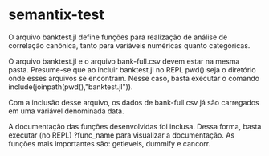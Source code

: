 # semantix-test

O arquivo banktest.jl define funções para realização de análise de correlação canônica, tanto para variáveis numéricas quanto categóricas.

O arquivo banktest.jl e o arquivo bank-full.csv devem estar na mesma pasta. Presume-se que ao incluir banktest.jl no REPL pwd() seja o diretório onde esses arquivos se encontram. Nesse caso, basta executar o comando include(joinpath(pwd(),"banktest.jl")).

Com a inclusão desse arquivo, os dados de bank-full.csv já são carregados em uma variável denominada data.

A documentação das funções desenvolvidas foi inclusa. Dessa forma, basta executar (no REPL) ?func_name para visualizar a documentação. As funções mais importantes são: getlevels, dummify e cancorr.
